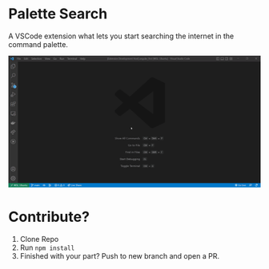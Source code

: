 # Palette Search
A VSCode extension what lets you start searching the internet in the command palette.

![Extension in action](demo.gif)

# Contribute?

1. Clone Repo
2. Run <code>npm install</code>
3. Finished with your part? Push to new branch and open a PR.